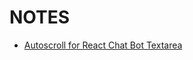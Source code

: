 # NOTES

- [Autoscroll for React Chat Bot Textarea](https://claude.ai/chat/a4ee7c52-6ec7-4735-bfd2-76c8bb5d785e)